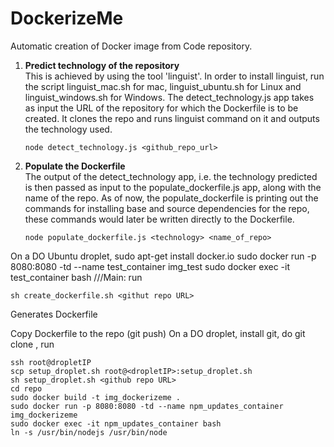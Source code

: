 <h1> DockerizeMe </h1>

Automatic creation of Docker image from Code repository.

1. <b>Predict technology of the repository</b></br>
    This is achieved by using the tool 'linguist'. In order to install linguist, run the script linguist_mac.sh for mac, linguist_ubuntu.sh for Linux and linguist_windows.sh for Windows.
    The detect_technology.js     app takes as input the URL of the repository for which the Dockerfile is to be created. It clones the repo and runs          linguist command on it and outputs the technology used.

    ```
    node detect_technology.js <github_repo_url>
    ```
2. <b>Populate the Dockerfile</b></br>
    The output of the detect_technology app, i.e. the technology predicted is then passed as input to the                        populate_dockerfile.js app, along with the name of the repo. As of now, the populate_dockerfile is printing out the          commands for installing base and source dependencies for the repo, these commands would later be written directly to the     Dockerfile.

    ```
    node populate_dockerfile.js <technology> <name_of_repo>
    ```
On a DO Ubuntu droplet, sudo apt-get install docker.io
sudo docker run -p 8080:8080 -td --name test_container img_test
sudo docker exec -it test_container bash
///Main:
run 
```
sh create_dockerfile.sh <githut repo URL>
```
Generates Dockerfile

Copy Dockerfile to the repo (git push)
On a DO droplet, install git, do git clone <githut repo URL>, 
run
```
ssh root@dropletIP
scp setup_droplet.sh root@<dropletIP>:setup_droplet.sh
sh setup_droplet.sh <github repo URL>
cd repo
sudo docker build -t img_dockerizeme .
sudo docker run -p 8080:8080 -td --name npm_updates_container img_dockerizeme
sudo docker exec -it npm_updates_container bash
ln -s /usr/bin/nodejs /usr/bin/node
```
